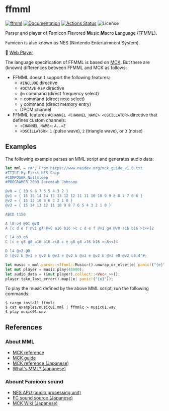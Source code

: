 ffmml
=====

[![ffmml](https://img.shields.io/crates/v/ffmml.svg)](https://crates.io/crates/ffmml)
[![Documentation](https://docs.rs/ffmml/badge.svg)](https://docs.rs/ffmml)
[![Actions Status](https://github.com/sile/ffmml/workflows/CI/badge.svg)](https://github.com/sile/ffmml/actions)
![License](https://img.shields.io/crates/l/ffmml)

Parser and player of **F**amicon **F**lavored **M**usic **M**acro **L**anguage (FFMML).

Famicon is also known as NES (Nintendo Entertainment System).

🎵 [Web Player][demo]

The language specification of FFMML is based on [MCK].
But there are (known) differences between FFMML and MCK as follows:

- FFMML doesn't support the following features:
  - `#INCLUDE` directive
  - `#OCTAVE-REV` directive
  - `@n` command (direct frequency select)
  - `n` command (direct note select)
  - `y` command (direct memory entry)
  - DPCM channel
- FFMML features `#CHANNEL <CHANNEL_NAME> <OSCILLATOR>` directive that defines custom channels:
  - `<CHANNEL_NAME>`: `A..=Z`
  - `<OSCILLATOR>`: `1` (pulse wave), `2` (triangle wave), or `3` (noise)

[MCK]: https://www.nesdev.org/mckc-e.txt

Examples
--------

The following example parses an MML script and generates audio data:
```rust
let mml = r#"; From https://www.nesdev.org/mck_guide_v1.0.txt
#TITLE My First NES Chip
#COMPOSER Nullsleep
#PROGRAMER 2003 Jeremiah Johnson

@v0 = { 10 9 8 7 6 5 4 3 2 }
@v1 = { 15 15 14 14 13 13 12 12 11 11 10 10 9 9 8 8 7 7 6 6 }
@v2 = { 15 12 10 8 6 3 2 1 0 }
@v3 = { 15 14 13 12 11 10 9 8 7 6 5 4 3 2 1 0 }

ABCD t150

A l8 o4 @01 @v0
A [c d e f @v1 g4 @v0 a16 b16 >c c d e f @v1 g4 @v0 a16 b16 >c<<]2

C l4 o3 q6
C [c e g8 g8 a16 b16 >c8 c e g8 g8 a16 b16 >c8<<]4

D l4 @v2 @0
D [@v2 b @v3 e @v2 b @v3 e @v2 b @v3 e @v2 b @v3 e8 @v2 b8]4"#;

let music = mml.parse::<ffmml::Music>().unwrap_or_else(|e| panic!("{e}"));
let mut player = music.play(48000);
let audio_data = (&mut player).collect::<Vec<_>>();
player.take_last_error().map(|e| panic!("{e}"));
```

To play the music defined by the above MML script, run the following commands:
```console
$ cargo install ffmmlc
$ cat examples/music01.mml | ffmmlc > music01.wav
$ play music01.wav
```

References
----------

### About MML

- [MCK reference](https://www.nesdev.org/mckc-e.txt)
- [MCK guide](https://www.nesdev.org/mck_guide_v1.0.txt)
- [MCK reference (Japanese)](https://wikiwiki.jp/mck/MML%E3%83%AA%E3%83%95%E3%82%A1%E3%83%AC%E3%83%B3%E3%82%B9)
- [What's MML? (Japanese)](https://geolog.mydns.jp/www.geocities.co.jp/Playtown-Denei/9628/whatsmml.html)

### Abount Famicon sound

- [NES APU (audio processing unit)](https://www.nesdev.org/wiki/APU)
- [FC sound source (Japanese)](https://dic.nicovideo.jp/t/a/fc%E9%9F%B3%E6%BA%90)
- [MCK Wiki (Japanese)](https://wikiwiki.jp/mck/%E3%83%95%E3%82%A1%E3%83%9F%E3%82%B3%E3%83%B3%E9%9F%B3%E6%BA%90%E8%A9%B3%E7%B4%B0)

[demo]: https://sile.github.io/ffmml/?mml=%3B+From+https%3A%2F%2Fwww.nesdev.org%2Fmck_guide_v1.0.txt%0A%23TITLE+My+First+NES+Chip%0A%23COMPOSER+Nullsleep%0A%23PROGRAMER+2003+Jeremiah+Johnson%0A%0A%40v0+%3D+%7B+10+9+8+7+6+5+4+3+2+%7D%0A%40v1+%3D+%7B+15+15+14+14+13+13+12+12+11+11+10+10+9+9+8+8+7+7+6+6+%7D%0A%40v2+%3D+%7B+15+12+10+8+6+3+2+1+0+%7D%0A%40v3+%3D+%7B+15+14+13+12+11+10+9+8+7+6+5+4+3+2+1+0+%7D%0A%0AABCD+t150%0A%0AA+l8+o4+%4001+%40v0%0AA+%5Bc+d+e+f+%40v1+g4+%40v0+a16+b16+%3Ec+c+d+e+f+%40v1+g4+%40v0+a16+b16+%3Ec%3C%3C%5D2%0A%0AC+l4+o3+q6%0AC+%5Bc+e+g8+g8+a16+b16+%3Ec8+c+e+g8+g8+a16+b16+%3Ec8%3C%3C%5D4%0A%0AD+l4+%40v2+%400%0AD+%5B%40v2+b+%40v3+e+%40v2+b+%40v3+e+%40v2+b+%40v3+e+%40v2+b+%40v3+e8+%40v2+b8%5D4
